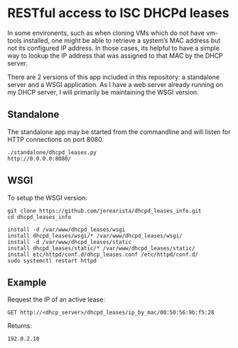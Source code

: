 RESTful access to ISC DHCPd leases
==================================

In some environents, such as when cloning VMs which do not have vm-tools installed, one might be able to retrieve a system’s MAC address but not its configured IP address.  In those cases, its helpful to have a simple way to lookup the IP address that was assigned to that MAC by the DHCP server.

There are 2 versions of this app included in this repository: a standalone server and a WSGI application.  As I have a web server already running on my DHCP server, I will primarily be maintaining the WSGI version.

Standalone
----------

The standalone app may be started from the commandline and will listen for HTTP connections on port 8080.

    ./standalone/dhcpd_leases.py
    http://0.0.0.0:8080/

WSGI
----

To setup the WSGI version:

    git clone https://github.com/jerearista/dhcpd_leases_info.git
    cd dhcpd_leases_info

    install -d /var/www/dhcpd_leases/wsgi
    install dhcpd_leases/wsgi/* /var/www/dhcpd_leases/wsgi/
    install -d /var/www/dhcpd_leases/static
    install dhcpd_leases/static/* /var/www/dhcpd_leases/static/
    install etc/httpd/conf.d/dhcp_leases.conf /etc/httpd/conf.d/
    sudo systemctl restart httpd

Example
-------

Request the IP of an active lease:

    GET http://<dhcp_server>/dhcpd_leases/ip_by_mac/00:50:56:9b:f5:28

Returns:

    192.0.2.10


